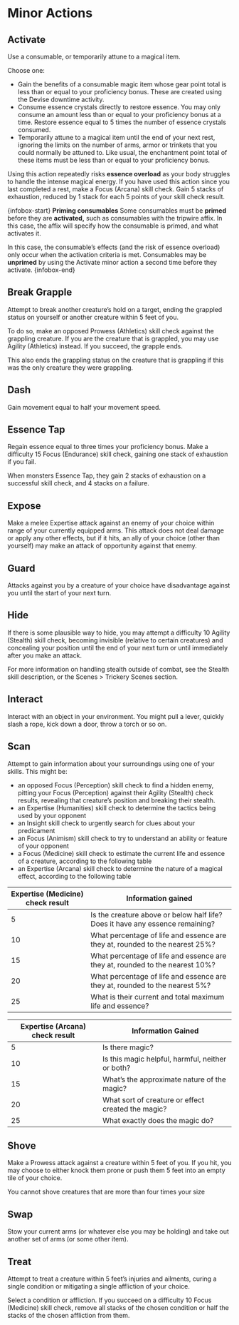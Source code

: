 # Minor Actions

## Activate
Use a consumable, or temporarily attune to a magical item.

Choose one:
* Gain the benefits of a consumable magic item whose gear point total is less than or equal to your proficiency bonus. These are created using the Devise downtime activity.
* Consume essence crystals directly to restore essence. You may only consume an amount less than or equal to your proficiency bonus at a time. Restore essence equal to 5 times the number of essence crystals consumed.
* Temporarily attune to a magical item until the end of your next rest, ignoring the limits on the number of arms, armor or trinkets that you could normally be attuned to. Like usual, the enchantment point total of these items must be less than or equal to your proficiency bonus.

Using this action repeatedly risks **essence overload** as your body struggles to handle the intense magical energy. If you have used this action since you last completed a rest, make a Focus (Arcana) skill check. Gain 5 stacks of exhaustion, reduced by 1 stack for each 5 points of your skill check result.

{infobox-start}
**Priming consumables**
Some consumables must be **primed** before they are **activated,** such as consumables with the tripwire affix. In this case, the affix will specify how the consumable is primed, and what activates it.

In this case, the consumable’s effects (and the risk of essence overload) only occur when the activation criteria is met. Consumables may be **unprimed** by using the Activate minor action a second time before they activate.
{infobox-end}

## Break Grapple
Attempt to break another creature’s hold on a target, ending the grappled status on yourself or another creature within 5 feet of you. 

To do so, make an opposed Prowess (Athletics) skill check against the grappling creature. If you are the creature that is grappled, you may use Agility (Athletics) instead. If you succeed, the grapple ends.

This also ends the grappling status on the creature that is grappling if this was the only creature they were grappling.

## Dash
Gain movement equal to half your movement speed.

## Essence Tap
Regain essence equal to three times your proficiency bonus. Make a difficulty 15 Focus (Endurance) skill check, gaining one stack of exhaustion if you fail.

When monsters Essence Tap, they gain 2 stacks of exhaustion on a successful skill check, and 4 stacks on a failure.

## Expose
Make a melee Expertise attack against an enemy of your choice within range of your currently equipped arms. This attack does not deal damage or apply any other effects, but if it hits, an ally of your choice (other than yourself) may make an attack of opportunity against that enemy.

## Guard
Attacks against you by a creature of your choice have disadvantage against you until the start of your next turn.

## Hide
If there is some plausible way to hide, you may attempt a difficulty 10 Agility (Stealth) skill check, becoming invisible (relative to certain creatures) and concealing your position until the end of your next turn or until immediately after you make an attack.

For more information on handling stealth outside of combat, see the Stealth skill description, or the Scenes > Trickery Scenes section.

## Interact
Interact with an object in your environment. You might pull a lever, quickly slash a rope, kick down a door, throw a torch or so on.

## Scan
Attempt to gain information about your surroundings using one of your skills. This might be: 
* an opposed Focus (Perception) skill check to find a hidden enemy, pitting your Focus (Perception) against their Agility (Stealth) check results, revealing that creature’s position and breaking their stealth.
* an Expertise (Humanities) skill check to determine the tactics being used by your opponent
* an Insight skill check to urgently search for clues about your predicament
* an Focus (Animism) skill check to try to understand an ability or feature of your opponent
* a Focus (Medicine) skill check to estimate the current life and essence of a creature, according to the following table
* an Expertise (Arcana) skill check to determine the nature of a magical effect, according to the following table

Expertise (Medicine) check result | Information gained
-- | -- 
5 | Is the creature above or below half life? Does it have any essence remaining?
10 | What percentage of life and essence are they at, rounded to the nearest 25%?
15 | What percentage of life and essence are they at, rounded to the nearest 10%?
20 | What percentage of life and essence are they at, rounded to the nearest 5%?
25 | What is their current and total maximum life and essence?

Expertise (Arcana) check result | Information Gained
-- | -- 
5 | Is there magic?
10 | Is this magic helpful, harmful, neither or both?
15 | What’s the approximate nature of the magic?
20 | What sort of creature or effect created the magic?
25 | What exactly does the magic do?

## Shove
Make a Prowess attack against a creature within 5 feet of you. If you hit, you may choose to either knock them prone or push them 5 feet into an empty tile of your choice. 

You cannot shove creatures that are more than four times your size

## Swap
Stow your current arms (or whatever else you may be holding) and take out another set of arms (or some other item).

## Treat
Attempt to treat a creature within 5 feet’s injuries and ailments, curing a single condition or mitigating a single affliction of your choice.

Select a condition or affliction. If you succeed on a difficulty 10 Focus (Medicine) skill check, remove all stacks of the chosen condition or half the stacks of the chosen affliction from them.
